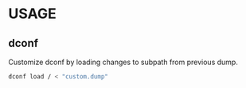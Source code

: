 # USAGE
## dconf
Customize dconf by loading changes to subpath from previous dump.
```bash
dconf load / < "custom.dump"
```
